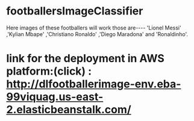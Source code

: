 # footballersImageClassifier
Here images of these footballers will work those are---- 'Lionel Messi' ,'Kylian Mbape' ,'Christiano Ronaldo' ,'Diego Maradona' and 'Ronaldinho'.

# link for the deployment in AWS platform:(click) :   http://dlfootballerimage-env.eba-99viquag.us-east-2.elasticbeanstalk.com/

